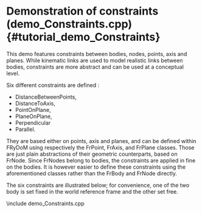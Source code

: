 Demonstration of constraints (demo_Constraints.cpp) {#tutorial_demo_Constraints}
=====================================================

This demo features constraints between bodies, nodes, points, axis and planes. While kinematic links are used to model 
realistic links between bodies, constraints are more abstract and can be used at a conceptual level. 

Six different constraints are defined : 
- DistanceBetweenPoints, 
- DistanceToAxis, 
- PointOnPlane, 
- PlaneOnPlane,
- Perpendicular 
- Parallel. 

They are based either on points, axis and planes, and can be defined within FRyDoM using respectively the FrPoint, 
FrAxis, and FrPlane classes. Those are just plain abstractions of their geometric counterparts, based on FrNode. 
Since FrNodes belong to bodies, the constraints are applied in fine on the bodies. It is however easier to define these 
constraints using the aforementioned classes rather than the FrBody and FrNode directly.

The six constraints are illustrated below; for convenience, one of the two body is set fixed in the world reference frame
 and the other set free.

\include demo_Constraints.cpp
